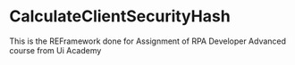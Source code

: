 # CalculateClientSecurityHash

This is the REFramework done for Assignment of RPA Developer Advanced course from Ui Academy
